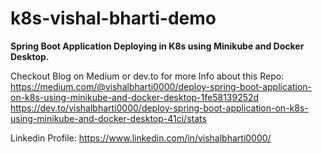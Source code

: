# k8s-vishal-bharti-demo

**Spring Boot Application Deploying in K8s using Minikube and Docker Desktop.**

Checkout Blog on Medium or dev.to for more Info about this Repo: https://medium.com/@vishalbharti0000/deploy-spring-boot-application-on-k8s-using-minikube-and-docker-desktop-1fe58139252d
https://dev.to/vishalbharti0000/deploy-spring-boot-application-on-k8s-using-minikube-and-docker-desktop-41ci/stats

Linkedin Profile: https://www.linkedin.com/in/vishalbharti0000/
